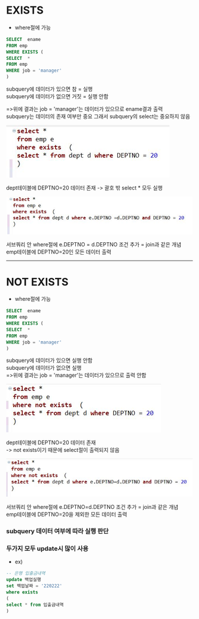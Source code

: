 # EXISTS
- where절에 가능  
```sql
SELECT  ename  
FROM emp  
WHERE EXISTS (  
SELECT  *  
FROM emp  
WHERE job = 'manager'  
)
```
subquery에 데이터가 있으면 참 = 실행  
subquery에 데이터가 없으면 거짓 = 실행 안함  

=>위에 결과는 job = 'manager'는 데이터가 있으므로 ename결과 출력  
subquery는 데이터의 존재 여부만 중요 그래서 subquery의 select는 중요하지 않음  

![exists01](../img/exists01.JPG)  

dept테이블에 DEPTNO=20 데이터 존재 -> 괄호 밖 select * 모두 실행

![exists01](../img/exists02.JPG)  

서브쿼리 안 where절에 e.DEPTNO = d.DEPTNO 조건 추가 = join과 같은 개념  
emp테이블에 DEPTNO=20인 모든 데이터 출력

---
# NOT EXISTS
- where절에 가능  
```sql
SELECT  ename  
FROM emp  
WHERE EXISTS (  
SELECT  *  
FROM emp  
WHERE job = 'manager'  
)  
```
subquery에 데이터가 있으면 실행 안함  
subquery에 데이터가 없으면 실행  
=>위에 결과는 job = 'manager'는 데이터가 있으므로 출력 안함  

![not_exists01](../img/not_exists01.JPG)  

dept테이블에 DEPTNO=20 데이터 존재  
-> not exists이기 때문에 select절이 출력되지 않음

![not_exists02](../img/not_exists02.JPG)  

서브쿼리 안 where절에 e.DEPTNO=d.DEPTNO 조건 추가 = join과 같은 개념  
emp테이블에 DEPTNO=20을 제외한 모든 데이터 출력

### subquery 데이터 여부에 따라 실행 판단
### 두가지 모두 update시 많이 사용
- ex) 
```sql
-- 은행 입출금내역  
update 백업실행  
set 백업날짜 = '220222'  
where exists  
(  
select * from 입출금내역  
)
```